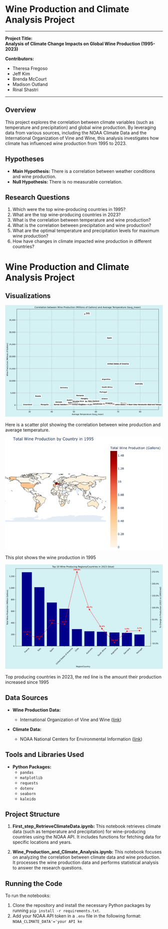 # Wine Production and Climate Analysis Project

---

**Project Title:**  
**Analysis of Climate Change Impacts on Global Wine Production (1995-2023)**  

**Contributors:**  
- Theresa Fregoso  
- Jeff Kim  
- Brenda McCourt  
- Madison Outland  
- Rinal Shastri  

---

## Overview

This project explores the correlation between climate variables (such as temperature and precipitation) and global wine production. By leveraging data from various sources, including the NOAA Climate Data and the International Organization of Vine and Wine, this analysis investigates how climate has influenced wine production from 1995 to 2023.

## Hypotheses

- **Main Hypothesis:** There is a correlation between weather conditions and wine production.
- **Null Hypothesis:** There is no measurable correlation.

## Research Questions

1. Which were the top wine-producing countries in 1995?
2. What are the top wine-producing countries in 2023?
3. What is the correlation between temperature and wine production?
4. What is the correlation between precipitation and wine production?
5. What are the optimal temperature and precipitation levels for maximum wine production?
6. How have changes in climate impacted wine production in different countries?

# Wine Production and Climate Analysis Project

## Visualizations

![Wine Production vs Temperature](Outputs/wine_production_vs_temperature.png)

Here is a scatter plot showing the correlation between wine production and average temperature.

![Wine Production in 1995](Outputs/wine_production_1995_map.png)

This plot shows the wine production in 1995

![Top 10 in 2023](Outputs/Top10in2023.png)

Top producing countries in 2023, the red line is the amount their production increased since 1995

## Data Sources

- **Wine Production Data:**
  - International Organization of Vine and Wine ([link](https://www.oiv.int/what-we-do/statistics))
  
- **Climate Data:**
  - NOAA National Centers for Environmental Information ([link](https://www.ncdc.noaa.gov/cdo-web/webservices/v2#gettingStarted))

## Tools and Libraries Used

- **Python Packages:**
  - `pandas`
  - `matplotlib`
  - `requests`
  - `dotenv`
  - `seaborn`
  - `kaleido`

## Project Structure

1. **First_step_RetrieveClimateData.ipynb:** This notebook retrieves climate data (such as temperature and precipitation) for wine-producing countries using the NOAA API. It includes functions for fetching data for specific locations and years.
  
2. **Wine_Production_and_Climate_Analysis.ipynb:** This notebook focuses on analyzing the correlation between climate data and wine production. It processes the wine production data and performs statistical analysis to answer the research questions.

## Running the Code

To run the notebooks:

1. Clone the repository and install the necessary Python packages by running `pip install -r requirements.txt`.
2. Add your NOAA API token in a `.env` file in the following format: `NOAA_CLIMATE_DATA'='your API ke`
